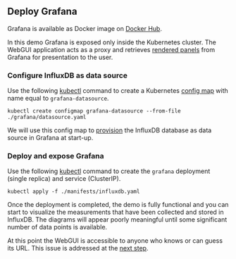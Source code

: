 ## Deploy Grafana

Grafana is available as Docker image on [Docker Hub](https://hub.docker.com/r/grafana/grafana/).

In this demo Grafana is exposed only inside the Kubernetes cluster. The WebGUI application acts as a proxy and retrieves [rendered panels](http://docs.grafana.org/reference/sharing/#direct-link-rendered-image) from Grafana for presentation to the user.

### Configure InfluxDB as data source

Use the following [kubectl](https://kubernetes.io/docs/reference/kubectl/overview/) command to create a Kubernetes [config map](https://cloud.google.com/kubernetes-engine/docs/concepts/configmap) with name equal to `grafana-datasource`.

```
kubectl create configmap grafana-datasource --from-file ./grafana/datasource.yaml
```

We will use this config map to [provision](http://docs.grafana.org/administration/provisioning/#datasources) the InfluxDB database as data source in Grafana at start-up.

### Deploy and expose Grafana

Use the following [kubectl](https://kubernetes.io/docs/reference/kubectl/overview/) command to create the `grafana` deployment (single replica) and service (ClusterIP).

```
kubectl apply -f ./manifests/influxdb.yaml
```

Once the deployment is completed, the demo is fully functional and you can start to visualize the measurements that have been collected and stored in InfluxDB. The diagrams will appear poorly meaningful until some significant number of data points is available.

At this point the WebGUI is accessible to anyone who knows or can guess its URL. This issue is addressed at the [next step](./login.md).  
